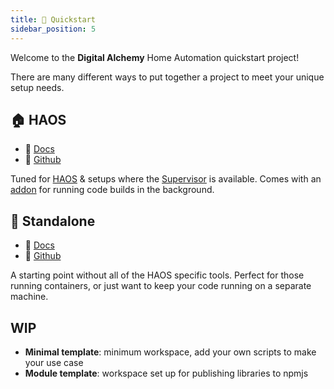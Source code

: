 ```yaml
---
title: 🚀 Quickstart
sidebar_position: 5
---
```


Welcome to the **Digital Alchemy** Home Automation quickstart project!

There are many different ways to put together a project to meet your unique setup needs.

## 🏠 HAOS

- 📓 [Docs](/docs/home-automation/quickstart/haos)
- 🔗 [Github](https://github.com/Digital-Alchemy-TS/haos-template)

Tuned for [HAOS](https://developers.home-assistant.io/docs/operating-system/) & setups where the [Supervisor](https://developers.home-assistant.io/docs/supervisor/) is available.
Comes with an [addon](/docs/home-automation/quickstart/haos/addon) for running code builds in the background.


## 💼 Standalone

- 📓 [Docs](/docs/home-automation/quickstart/standalone)
- 🔗 [Github](https://github.com/Digital-Alchemy-TS/standalone-template)

A starting point without all of the HAOS specific tools.
Perfect for those running containers, or just want to keep your code running on a separate machine.

## WIP

- **Minimal template**: minimum workspace, add your own scripts to make your use case
- **Module template**: workspace set up for publishing libraries to npmjs
